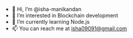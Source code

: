 - 👋 Hi, I’m @isha-manikandan
- 👀 I’m interested in Blockchain development
- 🌱 I’m currently learning Node.js
- 📫 You can reach me at isha09091@gmail.com

<!---
isha-manikandan/isha-manikandan is a ✨ special ✨ repository because its `README.md` (this file) appears on your GitHub profile.
You can click the Preview link to take a look at your changes.
--->

